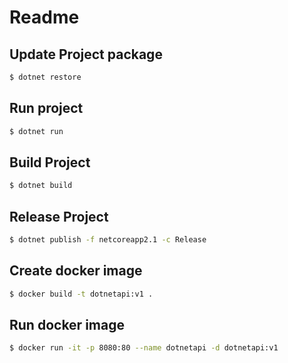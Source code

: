 # Readme
## Update Project package
```sh
$ dotnet restore
```
## Run project
```sh
$ dotnet run
```
## Build Project
```sh
$ dotnet build
```
## Release Project
```sh
$ dotnet publish -f netcoreapp2.1 -c Release
```
## Create docker image
```sh
$ docker build -t dotnetapi:v1 .
```
## Run docker image
```sh
$ docker run -it -p 8080:80 --name dotnetapi -d dotnetapi:v1
```
